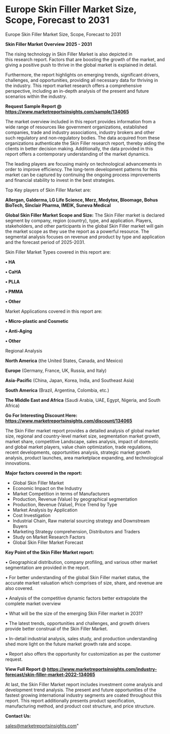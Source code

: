 # Europe Skin Filler Market Size, Scope, Forecast to 2031
Europe Skin Filler Market Size, Scope, Forecast to 2031

<Strong> Skin Filler Market Overview 2025 - 2031</strong>

The rising technology in Skin Filler Market is also depicted in this research report. Factors that are boosting the growth of the market, and giving a positive push to thrive in the global market is explained in detail.

Furthermore, the report highlights on emerging trends, significant drivers, challenges, and opportunities, providing all necessary data for thriving in the industry. This report market research offers a comprehensive perspective, including an in-depth analysis of the present and future scenarios within the industry.

<strong>Request Sample Report @ <a href=https://www.marketreportsinsights.com/sample/134065>https://www.marketreportsinsights.com/sample/134065</a></strong>

The market overview included in this report provides information from a wide range of resources like government organizations, established companies, trade and industry associations, industry brokers and other such regulatory and non-regulatory bodies. The data acquired from these organizations authenticate the Skin Filler research report, thereby aiding the clients in better decision making. Additionally, the data provided in this report offers a contemporary understanding of the market dynamics.

The leading players are focusing mainly on technological advancements in order to improve efficiency. The long-term development patterns for this market can be captured by continuing the ongoing process improvements and financial stability to invest in the best strategies.

Top Key players of Skin Filler Market are:

<strong>Allergan, Galderma, LG Life Science, Merz, Medytox, Bloomage, Bohus BioTech, Sinclair Pharma, IMEIK, Suneva Medical</strong>

<strong><b>Global Skin Filler Market Scope and Size:</b></strong>
The Skin Filler market is declared segment by company, region (country), type, and application. Players, stakeholders, and other participants in the global Skin Filler market will gain the market scope as they use the report as a powerful resource. The segmental analysis focuses on revenue and product by type and application and the forecast period of 2025-2031.

Skin Filler Market Types covered in this report are:

<strong>• HA

• CaHA

• PLLA

• PMMA

• Other</strong>

Market Applications covered in this report are:

<strong>• Micro-plastic and Cosmetic

• Anti-Aging

• Other</strong> 

Regional Analysis

<strong>North America</strong> (the United States, Canada, and Mexico)

<strong>Europe</strong> (Germany, France, UK, Russia, and Italy)

<strong>Asia-Pacific</strong> (China, Japan, Korea, India, and Southeast Asia)

<strong>South America</strong> (Brazil, Argentina, Colombia, etc.)

<strong>The Middle East and Africa</strong> (Saudi Arabia, UAE, Egypt, Nigeria, and South Africa)

<strong>Go For Interesting Discount Here: <a href=https://www.marketreportsinsights.com/discount/134065>https://www.marketreportsinsights.com/discount/134065</a></strong>

The Skin Filler market report provides a detailed analysis of global market size, regional and country-level market size, segmentation market growth, market share, competitive Landscape, sales analysis, impact of domestic and global market players, value chain optimization, trade regulations, recent developments, opportunities analysis, strategic market growth analysis, product launches, area marketplace expanding, and technological innovations.

<strong><b>Major factors covered in the report:</b></strong>
<ul>
  <li>Global Skin Filler Market </li>
  <li>Economic Impact on the Industry</li>
  <li>Market Competition in terms of Manufacturers</li>
  <li>Production, Revenue (Value) by geographical segmentation</li>
  <li>Production, Revenue (Value), Price Trend by Type</li>
  <li>Market Analysis by Application</li>
  <li>Cost Investigation</li>
  <li>Industrial Chain, Raw material sourcing strategy and Downstream Buyers</li>
  <li>Marketing Strategy comprehension, Distributors and Traders</li>
  <li>Study on Market Research Factors</li>
  <li>Global Skin Filler Market Forecast</li>
</ul>

<strong><b>Key Point of the Skin Filler Market report:</b></strong>

• Geographical distribution, company profiling, and various other market segmentation are provided in the report.

• For better understanding of the global Skin Filler market status, the accurate market valuation which comprises of size, share, and revenue are also covered.

• Analysis of the competitive dynamic factors better extrapolate the complete market overview

• What will be the size of the emerging Skin Filler market in 2031?

• The latest trends, opportunities and challenges, and growth drivers provide better construal of the Skin Filler Market.

• In-detail industrial analysis, sales study, and production understanding shed more light on the future market growth rate and scope.

• Report also offers the opportunity for customization as per the customer request.

<strong><b>View Full Report @ <a href=https://www.marketreportsinsights.com/industry-forecast/skin-filler-market-2022-134065>https://www.marketreportsinsights.com/industry-forecast/skin-filler-market-2022-134065</a></b></strong>


At last, the Skin Filler Market report includes investment come analysis and development trend analysis. The present and future opportunities of the fastest growing international industry segments are coated throughout this report. This report additionally presents product specification, manufacturing method, and product cost structure, and price structure.

<strong>Contact Us:</strong>

sales@marketreportsinsights.com"
